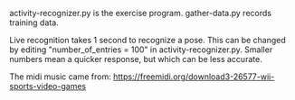activity-recognizer.py is the exercise program.
gather-data.py records training data.

Live recognition takes 1 second to recognize a pose. This can be changed by editing "number_of_entries = 100" in activity-recognizer.py. Smaller numbers mean a quicker response, but which can be less accurate.

The midi music came from:
https://freemidi.org/download3-26577-wii-sports-video-games